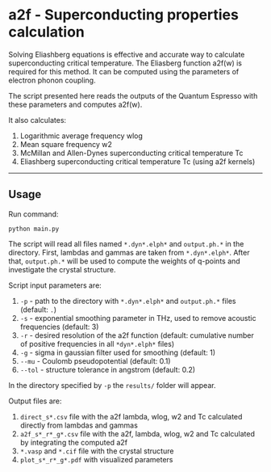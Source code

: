 # a2f - Superconducting properties calculation
Solving Eliashberg equations is effective and accurate way to calculate superconducting critical temperature. The Eliasberg function a2f(w) is required for this method. It can be computed using the parameters of electron phonon coupling. 

The script presented here reads the outputs of the Quantum Espresso with these parameters and computes a2f(w). 

It also calculates:
1. Logarithmic average frequency wlog
2. Mean square frequency w2
3. McMillan and Allen-Dynes superconducting critical temperature Tc
4. Eliashberg superconducting critical temperature Tc (using a2f kernels)
---
## Usage
Run command:
```
python main.py
```
The script will read all files named `*.dyn*.elph*` and `output.ph.*` in the directory. First, lambdas and gammas are taken from `*.dyn*.elph*`. After that, `output.ph.*` will be used to compute the weights of q-points and investigate the crystal structure. 

Script input parameters are:
1. `-p` - path to the directory with `*.dyn*.elph*` and `output.ph.*` files (default: `.`)
2. `-s` - exponential smoothing parameter in THz, used to remove acoustic frequencies (default: 3)
3. `-r` - desired resolution of the a2f function (default: cumulative number of positive frequencies in all `*dyn*.elph*` files)
4. `-g` - sigma in gaussian filter used for smoothing (default: 1)
5. `--mu` - Coulomb pseudopotential (default: 0.1)
6. `--tol` - structure tolerance in angstrom (default: 0.2)

In the directory specified by `-p` the `results/` folder will appear.

Output files are:
1. `direct_s*.csv` file with the a2f lambda, wlog, w2 and Tc calculated directly from lambdas and gammas 
2. `a2f_s*_r*_g*.csv` file with the a2f, lambda, wlog, w2 and Tc calculated by integrating the computed a2f
3. `*.vasp` and `*.cif` file with the crystal structure
4. `plot_s*_r*_g*.pdf` with visualized parameters
